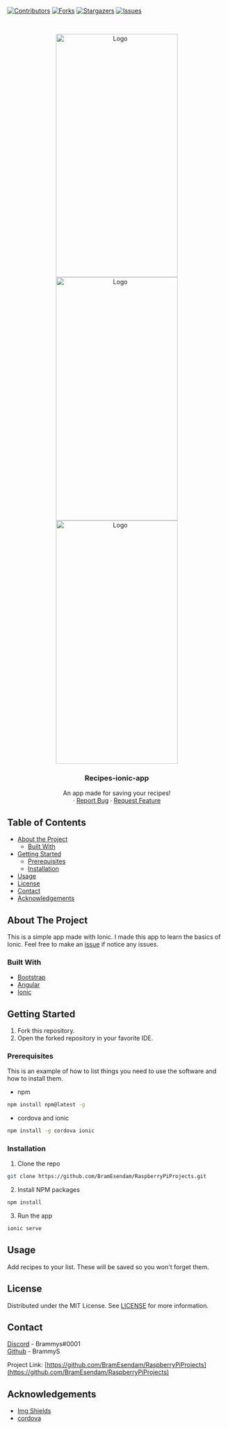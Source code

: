 [![Contributors][contributors-shield]][contributors-url] 
[![Forks][forks-shield]][forks-url] 
[![Stargazers][stars-shield]][stars-url] 
[![Issues][issues-shield]][issues-url] 



<!-- PROJECT LOGO -->
<br />
<p align="center">
  
  <a href="https://github.com/othneildrew/Best-README-Template">
    <img src="Preview img/RecipeList.png" alt="Logo" width="280" height="560">
    <img src="Preview img/RecipeDetails.png" alt="Logo" width="280" height="560">
    <img src="Preview img/NewRecipe.png" alt="Logo" width="280" height="560">
  </a>
  
  <h3 align="center">Recipes-ionic-app</h3>

  <p align="center">
    An app made for saving your recipes!<br />
    ·
    <a href="https://github.com/BramEsendam/Recipes-ionic-app/issues">Report Bug</a>
    ·
    <a href="https://github.com/BramEsendam/Recipes-ionic-app/issues">Request Feature</a>
  </p>
  
</p>



<!-- TABLE OF CONTENTS -->
## Table of Contents

* [About the Project](#about-the-project)
  * [Built With](#built-with)
* [Getting Started](#getting-started)
  * [Prerequisites](#prerequisites)
  * [Installation](#installation)
* [Usage](#usage)
* [License](#license)
* [Contact](#contact)
* [Acknowledgements](#acknowledgements)



<!-- ABOUT THE PROJECT -->
## About The Project

This is a simple app made with Ionic.
I made this app to learn the basics of Ionic.
Feel free to make an [issue](https://github.com/BramEsendam/Recipes-ionic-app/issues) if notice any issues.


### Built With
* [Bootstrap](https://getbootstrap.com)
* [Angular](https://angular.io/)
* [Ionic](https://ionicframework.com/)



<!-- GETTING STARTED -->
## Getting Started

1. Fork this repository.
2. Open the forked repository in your favorite IDE.

### Prerequisites

This is an example of how to list things you need to use the software and how to install them.

* npm
```sh
npm install npm@latest -g
```
* cordova and ionic
```sh
npm install -g cordova ionic
```

### Installation

1. Clone the repo
```sh
git clone https://github.com/BramEsendam/RaspberryPiProjects.git
```
2. Install NPM packages
```sh
npm install
```
3. Run the app
```sh
ionic serve
```

<!-- USAGE EXAMPLES -->
## Usage

Add recipes to your list.
These will be saved so you won't forget them.

<!-- LICENSE -->
## License

Distributed under the MIT License. See [LICENSE](https://github.com/BramEsendam/Recipes-ionic-app/blob/master/LICENSE) for more information.



<!-- CONTACT -->
## Contact

[Discord](https://discordapp.com/) - Brammys#0001   
[Github](https://github.com/brammys) - BrammyS

Project Link: [https://github.com/BramEsendam/RaspberryPiProjects](https://github.com/BramEsendam/RaspberryPiProjects)



<!-- ACKNOWLEDGEMENTS -->
## Acknowledgements
* [Img Shields](https://shields.io)
* [cordova](https://cordova.apache.org/)




<!-- MARKDOWN LINKS & IMAGES -->
<!-- https://www.markdownguide.org/basic-syntax/#reference-style-links -->
[contributors-shield]: https://img.shields.io/github/contributors/BramEsendam/Recipes-ionic-app.svg?style=flat-square
[contributors-url]: https://github.com/BramEsendam/Recipes-ionic-app/graphs/contributors
[forks-shield]: https://img.shields.io/github/forks/BramEsendam/Recipes-ionic-app.svg?style=flat-square
[forks-url]: https://github.com/BramEsendam/Recipes-ionic-app/network/members
[stars-shield]: https://img.shields.io/github/stars/BramEsendam/Recipes-ionic-app.svg?style=flat-square
[stars-url]: https://github.com/BramEsendam/Recipes-ionic-app/stargazers
[issues-shield]: https://img.shields.io/github/issues/BramEsendam/Recipes-ionic-app.svg?style=flat-square
[issues-url]: https://github.com/BramEsendam/Recipes-ionic-app/issues
[product-screenshot]: https://upload.wikimedia.org/wikipedia/commons/thumb/2/24/Ionic-logo-landscape.svg/1200px-Ionic-logo-landscape.svg.png
